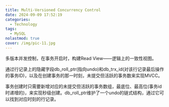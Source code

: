 ```yaml
---
title: Multi-Versioned Concurrency Control
date: 2024-09-09 17:52:19
categories:
  - Technology
tags:
  - MySQL
nolastmod: true
cover: /img/pic-11.jpg
---
```

多版本并发控制，在事务开启时，构建Read View——逻辑上的一致性视图。

通过行记录上的隐藏字段db_roll_ptr(指向undo)和db_trx_id(对该行记录最后操作的事务ID)，以及在创建事务的那一时刻，未提交但活跃的事务数来实现MVCC。

事务创建时只需要新增对应的未提交但活跃的事务数组，最底位、最高位(事务id时递增的)，来实现秒级创建。db_roll_ptr维护了一个undo的链式结构，通过它可以找到对应时刻的行记录。